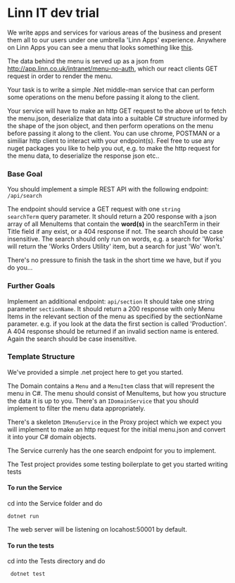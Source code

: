 # Linn IT dev trial

We write apps and services for various areas of the business and present them all to our users under one umbrella 'Linn Apps' experience. Anywhere on Linn Apps you can see a menu that looks something like <a href="https://linn.github.io/react-components-library/?path=/story/components-navigation--default">this</a>.

The data behind the menu is served up as a json from http://app.linn.co.uk/intranet/menu-no-auth, which our react clients GET request in order to render the menu.

Your task is to write a simple .Net middle-man service that can perform some operations on the menu before passing it along to the client.

Your service will have to make an http GET request to the above url to fetch the menu.json, deserialize that data into a suitable C# structure informed by the shape of the json object, and then perform operations on the menu before passing it along to the client. You can use chrome, POSTMAN or a similiar http client to interact with your endpoint(s).
Feel free to use any nuget packages you like to help you out, e.g. to make the http request for the menu data, to deserialize the response json etc..

### Base Goal
You should implement a simple REST API with the following endpoint:  <code>/api/search</code>

The endpoint should service a GET request with one <code>string searchTerm</code> query parameter. It should return a 200 response with a json array of all MenuItems that contain the <strong>word(s)</strong> in the searchTerm in their Title field if any exist, or a 404 response if not. The search should be case insensitive. The search should only run on words, e.g. a search for 'Works' will return the 'Works Orders Utility' item, but a search for just 'Wo' won't.

There's no pressure to finish the task in the short time we have, but if you do you...

### Further Goals
Implement an additional endpoint: <code>api/section</code>
It should take one string parameter <code>sectionName</code>. It should return a 200 response with only Menu Items in the relevant section of the menu as specified by the sectionName parameter. e.g. if you look at the data the first section is called 'Production'. A 404 response should be returned if an invalid section name is entered. Again the search should be case insensitive.

### Template Structure
We've provided a simple .net project here to get you started. 

The Domain contains a <code>Menu</code> and a <code>MenuItem</code> class that will represent the menu in C#. The menu should consist of MenuItems, but how you structure the data it is up to you. There's an <code>IDomainService</code> that you should implement to filter the menu data appropriately.

There's a skeleton <code>IMenuService</code> in the Proxy project which we expect you will implement to make an http request for the initial menu.json and convert it into your C# domain objects.

The Service currenly has the one search endpoint for you to implement.

The Test project provides some testing boilerplate to get you started writing tests

#### To run the Service
cd into the Service folder and do 

<code>dotnet run</code>

The web server will be listening on locahost:50001 by default.

#### To run the tests
cd into the Tests directory and do 

<code> dotnet test </code>

